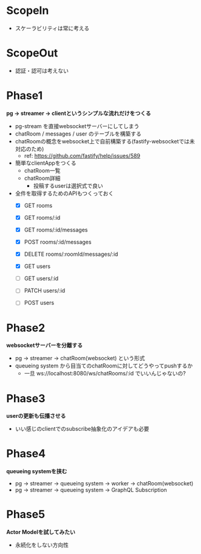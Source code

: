 # ScopeIn
- スケーラビリティは常に考える

# ScopeOut
- 認証・認可は考えない

# Phase1
**pg -> streamer -> clientというシンプルな流れだけをつくる**
- pg-stream を直接websocketサーバーにしてしまう
- chatRoom / messages / user のテーブルを構築する
- chatRoomの概念をwebsocket上で自前構築する(fastify-websocketでは未対応のため)
  - ref: https://github.com/fastify/help/issues/589
- 簡単なclientAppをつくる
  - chatRoom一覧
  - chatRoom詳細
    - 投稿するuserは選択式で良い
- 全件を取得するためのAPIもつくっておく
  - [x] GET rooms
  - [x] GET rooms/:id
  - [x] GET rooms/:id/messages
  - [x] POST rooms/:id/messages
  - [x] DELETE rooms/:roomId/messages/:id
  - [x] GET users
  - [ ] GET users/:id
  - [ ] PATCH users/:id
  - [ ] POST users


# Phase2
**websocketサーバーを分離する**
- pg -> streamer -> chatRoom(websocket) という形式
- queueing system から目当てのchatRoomに対してどうやってpushするか
  - 一旦 ws://localhost:8080/ws/chatRooms/:id でいいんじゃないの?

# Phase3
**userの更新も伝播させる**
- いい感じのclientでのsubscribe抽象化のアイデアも必要

# Phase4
**queueing systemを挟む**
- pg -> streamer -> queueing system -> worker -> chatRoom(websocket)
- pg -> streamer -> queueing system -> GraphQL Subscription


# Phase5
**Actor Modelを試してみたい**
- 永続化をしない方向性

